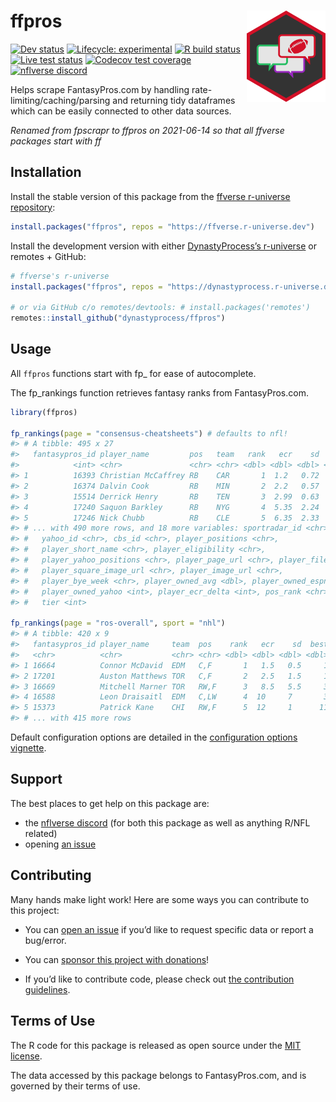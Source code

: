 
<!-- README.md is generated from README.Rmd. Please edit that file -->

# ffpros <a href='#'><img src="man/figures/logo.png" align="right" width="25%" min-width="120px"/></a>

<!-- badges: start -->
<!-- [![CRAN status](https://img.shields.io/cran/v/ffpros?style=flat-square&logo=R&label=CRAN)](https://CRAN.R-project.org/package=ffpros)  -->

[![Dev
status](https://img.shields.io/github/r-package/v/dynastyprocess/ffpros/main?label=dev%20version&style=flat-square&logo=github)](https://ffpros.dynastyprocess.com/)
[![Lifecycle:
experimental](https://img.shields.io/badge/lifecycle-experimental-orange.svg?style=flat-square)](https://lifecycle.r-lib.org/articles/stages.html)
[![R build
status](https://img.shields.io/github/workflow/status/dynastyprocess/ffpros/R-CMD-check?label=R%20check&style=flat-square&logo=github)](https://github.com/DynastyProcess/ffpros/actions)
[![Live test
status](https://img.shields.io/github/workflow/status/dynastyprocess/ffpros/TestLiveSite?label=Live%20check&style=flat-square&logo=github)](https://github.com/DynastyProcess/ffpros/actions)
[![Codecov test
coverage](https://img.shields.io/codecov/c/github/dynastyprocess/ffpros?label=codecov&style=flat-square&logo=codecov)](https://codecov.io/gh/DynastyProcess/ffpros?branch=main)
[![nflverse
discord](https://img.shields.io/discord/591914197219016707.svg?color=5865F2&label=nflverse%20discord&logo=discord&logoColor=5865F2&style=flat-square)](https://discord.com/invite/5Er2FBnnQa)

<!-- badges: end -->

Helps scrape FantasyPros.com by handling rate-limiting/caching/parsing
and returning tidy dataframes which can be easily connected to other
data sources.

*Renamed from fpscrapr to ffpros on 2021-06-14 so that all ffverse
packages start with ff*

## Installation

Install the stable version of this package from the [ffverse r-universe
repository](https://ffverse.r-universe.dev):

``` r
install.packages("ffpros", repos = "https://ffverse.r-universe.dev")
```

Install the development version with either [DynastyProcess’s
r-universe](https://dynastyprocess.r-universe.dev) or remotes + GitHub:

``` r
# ffverse's r-universe
install.packages("ffpros", repos = "https://dynastyprocess.r-universe.dev")

# or via GitHub c/o remotes/devtools: # install.packages('remotes')
remotes::install_github("dynastyprocess/ffpros")
```

## Usage

All `ffpros` functions start with fp\_ for ease of autocomplete.

The fp\_rankings function retrieves fantasy ranks from FantasyPros.com.

``` r
library(ffpros)

fp_rankings(page = "consensus-cheatsheets") # defaults to nfl!
#> # A tibble: 495 x 27
#>   fantasypros_id player_name         pos   team   rank   ecr    sd  best worst
#>            <int> <chr>               <chr> <chr> <dbl> <dbl> <dbl> <dbl> <dbl>
#> 1          16393 Christian McCaffrey RB    CAR       1  1.2   0.72     1     6
#> 2          16374 Dalvin Cook         RB    MIN       2  2.2   0.57     1     4
#> 3          15514 Derrick Henry       RB    TEN       3  2.99  0.63     1     7
#> 4          17240 Saquon Barkley      RB    NYG       4  5.35  2.24     2    22
#> 5          17246 Nick Chubb          RB    CLE       5  6.35  2.33     3    20
#> # ... with 490 more rows, and 18 more variables: sportradar_id <chr>,
#> #   yahoo_id <chr>, cbs_id <chr>, player_positions <chr>,
#> #   player_short_name <chr>, player_eligibility <chr>,
#> #   player_yahoo_positions <chr>, player_page_url <chr>, player_filename <chr>,
#> #   player_square_image_url <chr>, player_image_url <chr>,
#> #   player_bye_week <chr>, player_owned_avg <dbl>, player_owned_espn <dbl>,
#> #   player_owned_yahoo <int>, player_ecr_delta <int>, pos_rank <chr>,
#> #   tier <int>

fp_rankings(page = "ros-overall", sport = "nhl")
#> # A tibble: 420 x 9
#>   fantasypros_id player_name     team  pos    rank   ecr    sd  best worst
#>   <chr>          <chr>           <chr> <chr> <dbl> <dbl> <dbl> <dbl> <dbl>
#> 1 16664          Connor McDavid  EDM   C,F       1   1.5   0.5     1     2
#> 2 17201          Auston Matthews TOR   C,F       2   2.5   1.5     1     4
#> 3 16669          Mitchell Marner TOR   RW,F      3   8.5   5.5     3    14
#> 4 16588          Leon Draisaitl  EDM   C,LW      4  10     7       3    17
#> 5 15373          Patrick Kane    CHI   RW,F      5  12     1      11    13
#> # ... with 415 more rows
```

Default configuration options are detailed in the [configuration options
vignette](https://ffpros.dynastyprocess.com/articles).

## Support

The best places to get help on this package are:

-   the [nflverse discord](https://discord.com/invite/5Er2FBnnQa) (for
    both this package as well as anything R/NFL related)
-   opening [an
    issue](https://github.com/DynastyProcess/ffpros/issues/new/choose)

## Contributing

Many hands make light work! Here are some ways you can contribute to
this project:

-   You can [open an
    issue](https://github.com/DynastyProcess/ffpros/issues/new/choose)
    if you’d like to request specific data or report a bug/error.

-   You can [sponsor this project with
    donations](https://github.com/sponsors/tanho63)!

-   If you’d like to contribute code, please check out [the contribution
    guidelines](https://ffpros.dynastyprocess.com/CONTRIBUTING.html).

## Terms of Use

The R code for this package is released as open source under the [MIT
license](https://ffpros.dynastyprocess.com/LICENSE.html).

The data accessed by this package belongs to FantasyPros.com, and is
governed by their terms of use.
